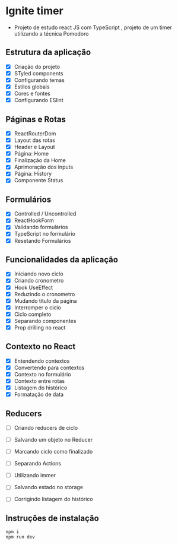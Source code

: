 # Ignite timer 
- Projeto de estudo react JS com TypeScript , projeto de um timer utilizando a técnica Pomodoro 
## Estrutura da aplicação 
- [X] Criação do projeto 
- [X] STyled components 
- [X] Configurando temas 
- [X] Estilos globais
- [X] Cores e fontes
- [X] Configurando ESlint 
## Páginas e Rotas
- [X] ReactRouterDom 
- [X] Layout das rotas
- [X] Header e Layout
- [X] Página: Home 
- [X] Finalização da Home
- [X] Aprimoração dos inputs
- [X] Página: History
- [X] Componente Status
## Formulários 
- [X] Controlled / Uncontrolled
- [X] ReactHookForm
- [X] Validando formulários 
- [X] TypeScript no formulário 
- [X] Resetando Formulários  
## Funcionalidades da aplicação
- [X] Iniciando novo ciclo 
- [X] Criando cronometro 
- [X] Hook UseEffect 
- [X] Reduzindo o cronometro 
- [X] Mudando título da página 
- [X] Interromper o ciclo 
- [X] Ciclo completo
- [X] Separando componentes 
- [X] Prop drilling no react 
## Contexto no React 
- [X] Entendendo contextos
- [X] Convertendo para contextos 
- [X] Contexto no formulário
- [X] Contexto entre rotas
- [X] Listagem do histórico
- [X] Formatação de data 
## Reducers 
- [ ] Criando reducers de ciclo 
- [ ] Salvando um objeto no Reducer
- [ ] Marcando ciclo como finalizado 
- [ ] Separando Actions 
- [ ] Utilizando immer 
- [ ] Salvando estado no storage 
- [ ] Corrigindo listagem do histórico 
   

## Instruções de instalação
``` 
npm i 
npm run dev
```
